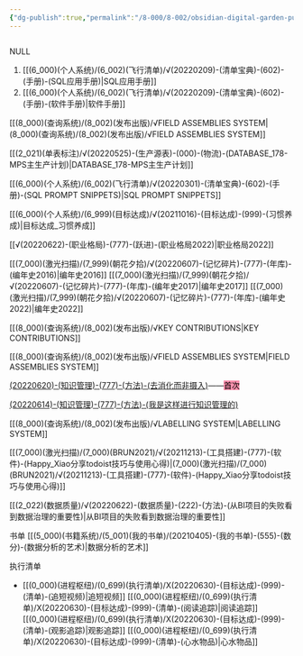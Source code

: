```yaml
---
{"dg-publish":true,"permalink":"/8-000/8-002/obsidian-digital-garden-publish/","tags":"gardenEntry","dgHomeLink":true,"dgPassFrontmatter":false}
---
```



```toc
```


NULL






1. [[(6_000)(个人系统)/(6_002)(飞行清单)/√(20220209)-(清单宝典)-(602)-(手册)-(SQL应用手册)|SQL应用手册]]
2. [[(6_000)(个人系统)/(6_002)(飞行清单)/√(20220209)-(清单宝典)-(602)-(手册)-(软件手册)|软件手册]]


[[(8_000)(查询系统)/(8_002)(发布出版)/√FIELD ASSEMBLIES SYSTEM|(8_000)(查询系统)/(8_002)(发布出版)/√FIELD ASSEMBLIES SYSTEM]]




[[(2_021)(单表标注)/√(20220525)-(生产源表)-(000)-(物流)-(DATABASE_178-MPS主生产计划)|DATABASE_178-MPS主生产计划]]




[[(6_000)(个人系统)/(6_002)(飞行清单)/√(20220301)-(清单宝典)-(602)-(手册)-(SQL PROMPT SNIPPETS)|SQL PROMPT SNIPPETS]]




[[(6_000)(个人系统)/(6_999)(目标达成)/√(20211016)-(目标达成)-(999)-(习惯养成)|目标达成_习惯养成]]

[[√(20220622)-(职业格局)-(777)-(跃进)-(职业格局2022)|职业格局2022]]


[[(7_000)(激光扫描)/(7_999)(朝花夕拾)/√(20220607)-(记忆碎片)-(777)-(年库)-(编年史2016)|编年史2016]]
[[(7_000)(激光扫描)/(7_999)(朝花夕拾)/√(20220607)-(记忆碎片)-(777)-(年库)-(编年史2017)|编年史2017]]
[[(7_000)(激光扫描)/(7_999)(朝花夕拾)/√(20220607)-(记忆碎片)-(777)-(年库)-(编年史2022)|编年史2022]]


[[(8_000)(查询系统)/(8_002)(发布出版)/√KEY CONTRIBUTIONS|KEY CONTRIBUTIONS]]

[[(8_000)(查询系统)/(8_002)(发布出版)/√FIELD ASSEMBLIES SYSTEM|FIELD ASSEMBLIES SYSTEM]]

[(20220620)-(知识管理)-(777)-(方法)-(去消化而非摄入)](https://obsius.site/0r6n4s362t3s2b5x103e)——<mark style="background: #FF5582A6;">首次</mark> 

[(20220614)-(知识管理)-(777)-(方法)-(我是这样进行知识管理的)](https://obsius.site/222o5h3m6b715g664a5b)


[[(8_000)(查询系统)/(8_002)(发布出版)/√LABELLING SYSTEM|LABELLING SYSTEM]]


[[(7_000)(激光扫描)/(7_000)(BRUN2021)/√(20211213)-(工具搭建)-(777)-(软件)-(Happy_Xiao分享todoist技巧与使用心得)|(7_000)(激光扫描)/(7_000)(BRUN2021)/√(20211213)-(工具搭建)-(777)-(软件)-(Happy_Xiao分享todoist技巧与使用心得)]]

[[(2_022)(数据质量)/√(20220622)-(数据质量)-(222)-(方法)-(从BI项目的失败看到数据治理的重要性)|从BI项目的失败看到数据治理的重要性]]




书单
[[(5_000)(书籍系统)/(5_001)(我的书单)/(20210405)-(我的书单)-(555)-(数分)-(数据分析的艺术)|数据分析的艺术]]



执行清单
+ [[(0_000)(进程枢纽)/(0_699)(执行清单)/X(20220630)-(目标达成)-(999)-(清单)-(追短视频)|追短视频]]
[[(0_000)(进程枢纽)/(0_699)(执行清单)/X(20220630)-(目标达成)-(999)-(清单)-(阅读追踪)|阅读追踪]]
[[(0_000)(进程枢纽)/(0_699)(执行清单)/X(20220630)-(目标达成)-(999)-(清单)-(观影追踪)|观影追踪]]
[[(0_000)(进程枢纽)/(0_699)(执行清单)/X(20220630)-(目标达成)-(999)-(清单)-(心水物品)|心水物品]]






